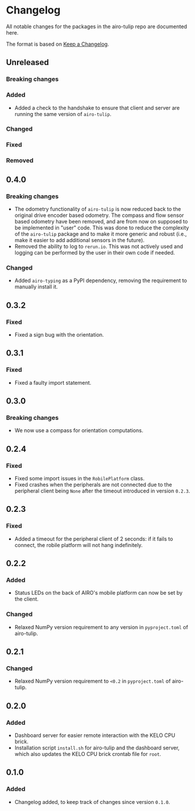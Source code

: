 # Changelog

All notable changes for the packages in the airo-tulip repo are documented here.

The format is based on [Keep a Changelog](https://keepachangelog.com/en/1.0.0/).

## Unreleased

### Breaking changes

### Added
- Added a check to the handshake to ensure that client and server are running the same version of `airo-tulip`.

### Changed

### Fixed

### Removed

## 0.4.0

### Breaking changes

- The odometry functionality of `airo-tulip` is now reduced back to the original drive encoder based odometry. The compass and flow sensor based odometry have been removed, and are from now on supposed to be implemented in "user" code. This was done to reduce the complexity of the `airo-tulip` package and to make it more generic and robust (i.e., make it easier to add additional sensors in the future).
- Removed the ability to log to `rerun.io`. This was not actively used and logging can be performed by the user in their own code if needed.

### Changed

- Added `airo-typing` as a PyPI dependency, removing the requirement to manually install it.

## 0.3.2

### Fixed

- Fixed a sign bug with the orientation.

## 0.3.1

### Fixed

- Fixed a faulty import statement.

## 0.3.0

### Breaking changes

- We now use a compass for orientation computations.

## 0.2.4

### Fixed

- Fixed some import issues in the `RobilePlatform` class.
- Fixed crashes when the peripherals are not connected due to the peripheral client being `None` after the timeout introduced in version `0.2.3`.

## 0.2.3

### Fixed

- Added a timeout for the peripheral client of 2 seconds: if it fails to connect, the robile platform will not hang indefinitely.

## 0.2.2

### Added

- Status LEDs on the back of AIRO's mobile platform can now be set by the client.

### Changed

- Relaxed NumPy version requirement to any version in `pyproject.toml` of airo-tulip.

## 0.2.1

### Changed

- Relaxed NumPy version requirement to `<0.2` in `pyproject.toml` of airo-tulip.

## 0.2.0

### Added

- Dashboard server for easier remote interaction with the KELO CPU brick.
- Installation script `install.sh` for airo-tulip and the dashboard server, which also updates the KELO CPU brick crontab file for `root`.

## 0.1.0

### Added

- Changelog added, to keep track of changes since version `0.1.0`.
